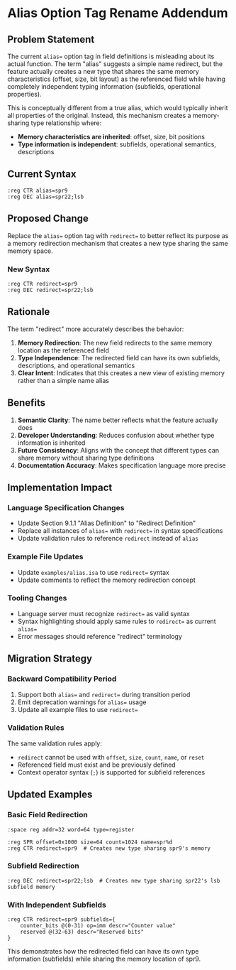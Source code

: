 # Alias Option Tag Rename Addendum

## Problem Statement

The current `alias=` option tag in field definitions is misleading about its actual function. The term "alias" suggests a simple name redirect, but the feature actually creates a new type that shares the same memory characteristics (offset, size, bit layout) as the referenced field while having completely independent typing information (subfields, operational properties).

This is conceptually different from a true alias, which would typically inherit all properties of the original. Instead, this mechanism creates a memory-sharing type relationship where:
- **Memory characteristics are inherited**: offset, size, bit positions
- **Type information is independent**: subfields, operational semantics, descriptions

## Current Syntax

```plaintext
:reg CTR alias=spr9
:reg DEC alias=spr22;lsb
```

## Proposed Change

Replace the `alias=` option tag with `redirect=` to better reflect its purpose as a memory redirection mechanism that creates a new type sharing the same memory space.

### New Syntax

```plaintext
:reg CTR redirect=spr9
:reg DEC redirect=spr22;lsb
```

## Rationale

The term "redirect" more accurately describes the behavior:
1. **Memory Redirection**: The new field redirects to the same memory location as the referenced field
2. **Type Independence**: The redirected field can have its own subfields, descriptions, and operational semantics
3. **Clear Intent**: Indicates that this creates a new view of existing memory rather than a simple name alias

## Benefits

1. **Semantic Clarity**: The name better reflects what the feature actually does
2. **Developer Understanding**: Reduces confusion about whether type information is inherited
3. **Future Consistency**: Aligns with the concept that different types can share memory without sharing type definitions
4. **Documentation Accuracy**: Makes specification language more precise

## Implementation Impact

### Language Specification Changes
- Update Section 9.1.1 "Alias Definition" to "Redirect Definition"
- Replace all instances of `alias=` with `redirect=` in syntax specifications
- Update validation rules to reference `redirect` instead of `alias`

### Example File Updates
- Update `examples/alias.isa` to use `redirect=` syntax
- Update comments to reflect the memory redirection concept

### Tooling Changes
- Language server must recognize `redirect=` as valid syntax
- Syntax highlighting should apply same rules to `redirect=` as current `alias=`
- Error messages should reference "redirect" terminology

## Migration Strategy

### Backward Compatibility Period
1. Support both `alias=` and `redirect=` during transition period
2. Emit deprecation warnings for `alias=` usage
3. Update all example files to use `redirect=`

### Validation Rules
The same validation rules apply:
- `redirect` cannot be used with `offset`, `size`, `count`, `name`, or `reset`
- Referenced field must exist and be previously defined
- Context operator syntax (`;`) is supported for subfield references

## Updated Examples

### Basic Field Redirection
```plaintext
:space reg addr=32 word=64 type=register

:reg SPR offset=0x1000 size=64 count=1024 name=spr%d
:reg CTR redirect=spr9  # Creates new type sharing spr9's memory
```

### Subfield Redirection
```plaintext
:reg DEC redirect=spr22;lsb  # Creates new type sharing spr22's lsb subfield memory
```

### With Independent Subfields
```plaintext
:reg CTR redirect=spr9 subfields={
    counter_bits @(0-31) op=imm descr="Counter value"
    reserved @(32-63) descr="Reserved bits"
}
```

This demonstrates how the redirected field can have its own type information (subfields) while sharing the memory location of spr9.